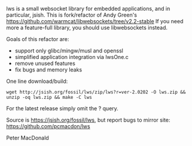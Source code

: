 lws is a small websocket library for embedded applications, and in particular, jsish.
This is fork/refactor of Andy Green's https://github.com/warmcat/libwebsockets/tree/v2.2-stable
If you need more a feature-full library, you should use libwebsockets instead.

Goals of this refactor are:

 - support only glibc/mingw/musl and openssl
 - simplified application integration via lwsOne.c
 - remove unused features
 - fix bugs and memory leaks

One line download/build:

    wget http://jsish.org/fossil/lws/zip/lws?r=ver-2.0202 -O lws.zip && unzip -oq lws.zip && make -C lws

For the latest release simply omit the ? query.

Source is https://jsish.org/fossil/lws, but report bugs to mirror site: https://github.com/pcmacdon/lws

Peter MacDonald
